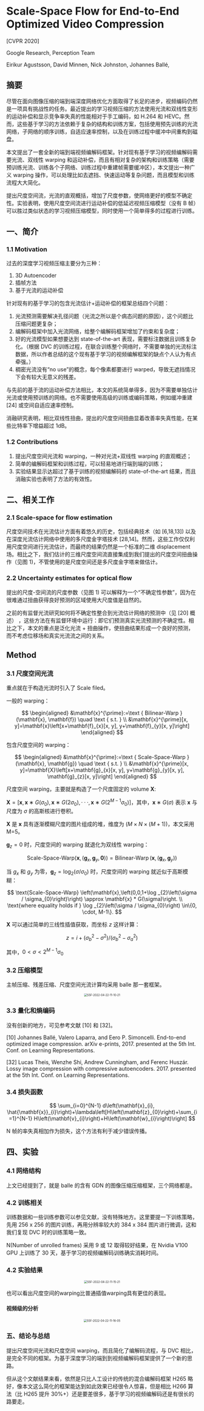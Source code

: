 # Scale-Space Flow for End-to-End Optimized Video Compression

[CVPR 2020]

Google Research, Perception Team

Eirikur Agustsson, David Minnen, Nick Johnston, Johannes Ballé,

## 摘要

尽管在面向图像压缩的端到端深度网络优化方面取得了长足的进步，视频编码仍然是一项具有挑战性的任务。最近提出的学习视频压缩的方法使用光流和双线性变形的运动补偿和显示竞争率失真的性能相对于手工编码，如 H.264 和 HEVC。然而，这些基于学习的方法依赖于复杂的结构和训练方案，包括使用预先训练的光流网络，子网络的顺序训练，自适应速率控制，以及在训练过程中缓冲中间重构到磁盘。

本文提出了一套全新的端到端视频编解码框架。针对现有基于学习的视频编解码需要光流、双线性 warping 和运动补偿，而且有相对复杂的架构和训练策略（需要预训练光流、训练各个子网络、训练过程中重建帧需要缓冲区），本文提出一种广义 warping 操作，可以处理比如去遮挡、快速运动等复杂问题，而且模型和训练流程大大简化。

提出尺度空间流，光流的直观概括，增加了尺度参数，使网络更好的模型不确定性。实验表明，使用尺度空间流进行运动补偿的低延迟视频压缩模型（没有 B 帧）可以胜过类似状态的学习视频压缩模型，同时使用一个简单得多的过程进行训练。

## 一、简介

### 1.1 Motivation

过去的深度学习视频压缩主要分为三种：

1. 3D Autoencoder
2. 插帧方法
3. 基于光流的运动补偿

针对现有的基于学习的包含光流估计+运动补偿的框架总结四个问题：

1. 光流预测需要解决孔径问题（光流之所以是个病态问题的原因），这个问题比压缩问题更复杂；
2. 编解码框架中加入光流网络，给整个编解码框架增加了约束和复杂度；
3. 好的光流模型如果想要达到 state-of-the-art 表现，需要标注数据且训练复杂化。（根据 DVC 的训练过程，在联合训练整个网络时，不需要单独的光流标注数据，所以作者总结的这个现有基于学习的视频编解框架的缺点个人认为有点牵强。）
4. 稠密光流没有“no use”的概念，每个像素都要进行 warped，导致无遮挡情况下会有较大无意义的残差。

与先前的基于流的运动补偿方法相比，本文的系统简单得多，因为不需要单独估计光流或使用预训练的网络。也不需要使用高级的训练或编码策略，例如缓冲重建 [24] 或空间自适应速率控制。

消融研究表明，相比双线性扭曲，提出的尺度空间扭曲显着改善率失真性能，在某些比特率下增益超过 1dB。

### 1.2 Contributions

1. 提出尺度空间光流和 warping，一种对光流+双线性 warping 的直观概述；
2. 简单的编解码框架和训练过程，可以轻易地进行端到端的训练；
3. 实验结果显示达超过了基于训练的视频编解码的 state-of-the-art 结果，而且消融实验也表明了方法的有效性。

## 二、相关工作

### 2.1 Scale-space for flow estimation

尺度空间技术在光流估计方面有着悠久的历史，包括经典技术（如 [6,18,13]) 以及在深度光流估计网络中使用的多尺度金字塔技术 [28,14]。然而，这些工作仅仅利用尺度空间进行光流估计，而最终的结果仍然是一个标准的二维 displacement 场。相比之下，我们估计的三维尺度空间流直接集成到我们提出的尺度空间扭曲操作（见图 1)，不管使用的是尺度空间还是多尺度金字塔来做估计。

### 2.2 Uncertainty estimates for optical flow

提出的尺度-空间流的尺度参数（见图 1) 可以解释为一个“不确定性参数”，因为在很难通过扭曲获得良好预测的区域使用大尺度值是自然的。

之前的有监督光流研究如何将不确定性整合到光流估计网络的预测中（见 [20] 概述） ，这些方法在有监督环境中运行：即它们预测真实光流预测的不确定性。相比之下，本文的重点是泛化光流 + 扭曲操作，使扭曲结果形成一个良好的预测，而不考虑位移场和真实光流流之间的关系。

##  Method

### 3.1 尺度空间光流

重点就在于构造光流时引入了 Scale filed。

一般的 warping：

$$
\begin{aligned}
&\mathbf{x}^{\prime}:=\text { Bilinear-Warp }(\mathbf{x}, \mathbf{f}) \quad \text { s.t. } \\
&\mathbf{x}^{\prime}[x, y]=\mathbf{x}\left[x+\mathbf{f}_{x}[x, y], y+\mathbf{f}_{y}[x, y]\right]
\end{aligned}
$$

包含尺度空间的 warping：

$$
\begin{aligned}
&\mathbf{x}^{\prime}:=\text { Scale-Space-Warp }(\mathbf{x}, \mathbf{g}) \quad \text { s.t. } \\
&\mathbf{x}^{\prime}[x, y]=\mathbf{X}\left[x+\mathbf{g}_{x}[x, y], y+\mathbf{g}_{y}[x, y], \mathbf{g}_{z}[x, y]\right]
\end{aligned}
$$

尺度空间 warping，主要就是构造了一个尺度固定的 volume $\mathbf{X}$:

$\mathbf{X} = [\mathbf{x}, \mathbf{x}∗G(\sigma_0), \mathbf{x}∗G(2\sigma_0), · · · , \mathbf{x}∗G(2^{M-1}\sigma_0)]$，其中，$\mathbf{x} ∗ G(\sigma)$ 表示 $\mathbf{x}$ 与尺度为 $\sigma$ 的高斯核进行卷积。

$\mathbf{X}$ 是 $\mathbf{x}$ 具有逐渐模糊尺度的图片组成的堆，维度为 $(M \times N \times (M+1))$，本文采用 M=5。

$\mathbf{g}_z=0$ 时，尺度空间的 warping 就退化为双线性 warping：

$$
\text{Scale-Space-Warp} \left(\mathbf{x},\left(\mathbf{g}_{x}, \mathbf{g}_{y}, \mathbf{0}\right)\right)=\operatorname{Bilinear-Warp}\left(\mathbf{x},\left(\mathbf{g}_{x}, \mathbf{g}_{y}\right)\right)
$$

当 $g_{x}$ 和 $g_{y}$ 为零，$\mathbf{g}_{z}=\log_{2}{(\sigma/\sigma_{0})}$ 时，尺度空间的 warping 就近似于高斯模糊：

$$
\text{Scale-Space-Warp} \left(\mathbf{x},\left(0,0,1+\log _{2}\left(\sigma / \sigma_{0}\right)\right) \approx \mathbf{x} * G(\sigma)\right. \\
\text{where equality holds if } \log _{2}\left(\sigma / \sigma_{0}\right) \in\{0, \cdot, M-1\}.
$$

$\mathbf{X}$ 可以通过简单的三线性插值获取，而坐标 $z$ 这样计算：

$$
z = i +(\sigma^2_b − \sigma^2)/(\sigma^2_b − \sigma^2_a)
$$

其中，$0<\sigma<2^{M-1}\sigma_0$

### 3.2 压缩模型

主帧压缩、残差压缩、尺度空间光流计算均采用 balle 那一套框架。

<div align=center><img src="/assets/SSF-2022-04-22-11-10-21.png" alt="SSF-2022-04-22-11-10-21" style="zoom:50%;" /></div>

### 3.3 量化和熵编码

没有创新的地方，可见参考文献 [10] 和 [32]。

[10] Johannes Ballé, Valero Laparra, and Eero P. Simoncelli. End-to-end optimized image compression. arXiv e-prints, 2017. presented at the 5th Int. Conf. on Learning Representations.

[32] Lucas Theis, Wenzhe Shi, Andrew Cunningham, and Ferenc Huszár. Lossy image compression with compressive autoencoders. 2017. presented at the 5th Int. Conf. on Learning Representations.

### 3.4 损失函数

$$
\sum_{i=0}^{N-1} d\left(\mathbf{x}_{i}, \hat{\mathbf{x}}_{i}\right)+\lambda\left[H\left(\mathbf{z}_{0}\right)+\sum_{i=1}^{N-1} H\left(\mathbf{v}_{i}\right)+H\left(\mathbf{w}_{i}\right)\right]
$$

N 帧的率失真相加作为损失，这个方法有利于减少错误传播。

## 四、实验

### 4.1 网络结构

上文已经提到了，就是 balle 的含有 GDN 的图像压缩压缩框架，三个网络都是。

### 4.2 训练相关

训练数据和一些训练参数可以参见文献，没有特殊地方。这里要提一下训练策略，先用 256 x 256 的图片训练，再用分辨率较大的 384 x 384 图片进行微调，这和我们复现 DVC 时的训练策略一致。

N(Number of unrolled frames) 采用 9 或 12 取得较好结果，在 Nvidia V100 GPU 上训练了 30 天，基于学习的视频编解码训练确实消耗时间。

### 4.2 实验结果

<div align=center><img src="/assets/SSF-2022-04-22-11-15-21.png" alt="SSF-2022-04-22-11-15-21" style="zoom:50%;" /></div>

也可以看出尺度空间的warping比普通插值warping具有更佳的表现。

#### 视频级的分析

<div align=center><img src="/assets/SSF-2022-04-22-11-16-05.png" alt="SSF-2022-04-22-11-16-05" style="zoom:50%;" /></div>

### 五、结论与总结

提出尺度空间光流和尺度空间 warping，而且简化了编解码流程，与 DVC 相比，是完全不同的框架。为基于深度学习的端到到视频编解码框架提供了一个新的思路。

但从这个文献结果来看，依然是只比人工设计的传统的混合编解码框架 H265 略好，像本文这么简化的框架能达到如此效果已经很令人惊喜，但是相比 H266 算法（比 H265 提升 30%+）还是要差很多，基于学习的视频编解码还是有很长的路要走。